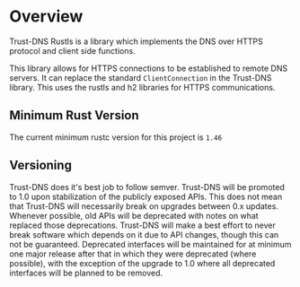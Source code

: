 # Overview

Trust-DNS Rustls is a library which implements the DNS over HTTPS protocol and client side functions.

This library allows for HTTPS connections to be established to remote DNS servers. It can replace the standard `ClientConnection` in the Trust-DNS library. This uses the rustls and h2 libraries for HTTPS communications.

## Minimum Rust Version

The current minimum rustc version for this project is `1.46`

## Versioning

Trust-DNS does it's best job to follow semver. Trust-DNS will be promoted to 1.0 upon stabilization of the publicly exposed APIs. This does not mean that Trust-DNS will necessarily break on upgrades between 0.x updates. Whenever possible, old APIs will be deprecated with notes on what replaced those deprecations. Trust-DNS will make a best effort to never break software which depends on it due to API changes, though this can not be guaranteed. Deprecated interfaces will be maintained for at minimum one major release after that in which they were deprecated (where possible), with the exception of the upgrade to 1.0 where all deprecated interfaces will be planned to be removed.